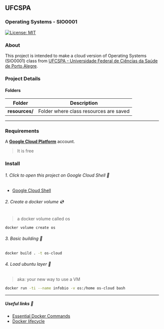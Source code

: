 ## UFCSPA
### Operating Systems - SIO0001

[![License: MIT](https://img.shields.io/badge/License-MIT-yellow.svg)](https://opensource.org/licenses/MIT)

### About

This project is intended to make a cloud version of Operating Systems (SIO0001) class from [UFCSPA - Universidade Federal de Ciências da Saúde de Porto Alegre](https://www.ufcspa.edu.br/ "UFCSPA - Universidade Federal de Ciências da Saúde de Porto Alegre").

### Project Details
#### Folders
| Folder  | Description  |
| :------------: | :------------: |
| **resources/**  |  Folder where class resources are saved  |

---

### Requirements

A **[Google Cloud Platform](https://console.cloud.google.com/?hl=pt-BR "Google Cloud Platform")** account. 

> It is free 


### Install

###### 1. Click to open this project on Google Cloud Shell :shell:

- [Google Cloud Shell](https://console.cloud.google.com/cloudshell/open?git_repo=https://github.com/HelioNeves/os-cloud "GCS") 

###### 2. Create a docker volume :cd:
> a docker volume called os

```bash
docker volume create os
```

###### 3. Basic building :wrench:

```bash
docker build . -t os-cloud
```

###### 4.  Load ubuntu layer :rainbow:
> aka: your new way to use a VM

```bash
docker run -ti --name infobio -v os:/home os-cloud bash
```

------------

##### Useful links :whale:
- [Essential Docker Commands](https://gist.github.com/HelioNeves/3b2af5eab2736eb53f70c9fcec3624ca "Essential Docker Commands") 
- [Docker lifecycle](https://medium.com/nagarwal/lifecycle-of-docker-container-d2da9f85959 "Docker lifecycle")
